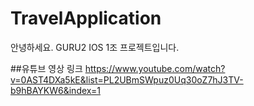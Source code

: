 # TravelApplication
안녕하세요. GURU2 IOS 1조 프로젝트입니다.

##유튜브 영상 링크 
https://www.youtube.com/watch?v=0AST4DXa5kE&list=PL2UBmSWpuz0Uq30oZ7hJ3TV-b9hBAYKW6&index=1
